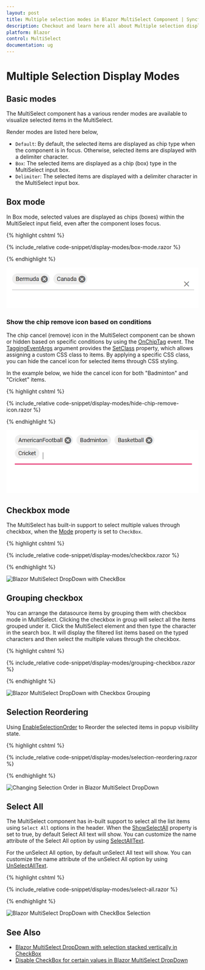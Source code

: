```yaml
---
layout: post
title: Multiple selection modes in Blazor MultiSelect Component | Syncfusion
description: Checkout and learn here all about Multiple selection display modes in Syncfusion Blazor MultiSelect component and more.
platform: Blazor
control: MultiSelect
documentation: ug
---
```


# Multiple Selection Display Modes

## Basic modes

The MultiSelect component has a various render modes are available to visualize selected items in the MultiSelect.

Render modes are listed here below,

* `Default`: By default, the selected items are displayed as chip type when the component is in focus. Otherwise, selected items are displayed with a delimiter character.
* `Box`: The selected items are displayed as a chip (box) type in the MultiSelect input box.
* `Delimiter`: The selected items are displayed with a delimiter character in the MultiSelect input box.

## Box mode

In Box mode, selected values are displayed as chips (boxes) within the MultiSelect input field, even after the component loses focus.

{% highlight cshtml %}

{% include_relative code-snippet/display-modes/box-mode.razor %}

{% endhighlight %}

![Blazor MultiSelect with box mode](./images/blazor-multiselect-dropdown-with-box.png)

### Show the chip remove icon based on conditions

The chip cancel (remove) icon in the MultiSelect component can be shown or hidden based on specific conditions by using the [OnChipTag](https://help.syncfusion.com/cr/blazor/Syncfusion.Blazor.DropDowns.MultiSelectEvents-2.html#Syncfusion_Blazor_DropDowns_MultiSelectEvents_2_OnChipTag) event. The [TaggingEventArgs](https://help.syncfusion.com/cr/blazor/Syncfusion.Blazor.DropDowns.TaggingEventArgs-1.html) argument provides the [SetClass](https://help.syncfusion.com/cr/blazor/Syncfusion.Blazor.DropDowns.TaggingEventArgs-1.html#Syncfusion_Blazor_DropDowns_TaggingEventArgs_1_SetClass) property, which allows assigning a custom CSS class to items.  By applying a specific CSS class, you can hide the cancel icon for selected items through CSS styling.

In the example below, we hide the cancel icon for both "Badminton" and "Cricket" items.

{% highlight cshtml %}

{% include_relative code-snippet/display-modes/hide-chip-remove-icon.razor %}

{% endhighlight %}

![Blazor MultiSelect DropDown with remove icon based on condition](./images/blazor-multiselect-dropdown-chip-remove-icon.png)

## Checkbox mode

The MultiSelect has built-in support to select multiple values through checkbox, when the [Mode](https://help.syncfusion.com/cr/blazor/Syncfusion.Blazor.DropDowns.SfMultiSelect-2.html#Syncfusion_Blazor_DropDowns_SfMultiSelect_2_Mode) property is set to `CheckBox`.

{% highlight cshtml %}

{% include_relative code-snippet/display-modes/checkbox.razor %}

{% endhighlight %}

![Blazor MultiSelect DropDown with CheckBox](./images/blazor-multiselect-dropdown-with-checkbox.png)

## Grouping checkbox

You can arrange the datasource items by grouping them with checkbox mode in MultiSelect. Clicking the checkbox in group will select all the items grouped under it. Click the MultiSelect element and then type the character in the search box. It will display the filtered list items based on the typed characters and then select the multiple values through the checkbox.

{% highlight cshtml %}

{% include_relative code-snippet/display-modes/grouping-checkbox.razor %}

{% endhighlight %}

![Blazor MultiSelect DropDown with Checkbox Grouping](./images/blazor-multiselect-dropdown-checkbox-grouping.png)

## Selection Reordering

Using [EnableSelectionOrder](https://help.syncfusion.com/cr/blazor/Syncfusion.Blazor.DropDowns.SfMultiSelect-2.html#Syncfusion_Blazor_DropDowns_SfMultiSelect_2_EnableSelectionOrder) to Reorder the selected items in popup visibility state.

{% highlight cshtml %}

{% include_relative code-snippet/display-modes/selection-reordering.razor %}

{% endhighlight %}

![Changing Selection Order in Blazor MultiSelect DropDown](./images/blazor-multiselect-dropdown-change-selection-order.png)

## Select All

The MultiSelect component has in-built support to select all the list items using `Select All` options in the header. When the [ShowSelectAll](https://help.syncfusion.com/cr/blazor/Syncfusion.Blazor.DropDowns.SfMultiSelect-2.html#Syncfusion_Blazor_DropDowns_SfMultiSelect_2_ShowSelectAll) property is set to true, by default Select All text will show. You can customize the name attribute of the Select All option by using [SelectAllText](https://help.syncfusion.com/cr/blazor/Syncfusion.Blazor.DropDowns.SfMultiSelect-2.html#Syncfusion_Blazor_DropDowns_SfMultiSelect_2_SelectAllText).

For the unSelect All option, by default unSelect All text will show. You can customize the name attribute of the unSelect All option by using [UnSelectAllText](https://help.syncfusion.com/cr/blazor/Syncfusion.Blazor.DropDowns.MultiSelectModel-1.html#Syncfusion_Blazor_DropDowns_MultiSelectModel_1_UnSelectAllText).

{% highlight cshtml %}

{% include_relative code-snippet/display-modes/select-all.razor %}

{% endhighlight %}

![Blazor MultiSelect DropDown with CheckBox Selection](./images/blazor-multiselect-dropdown-checkbox-selection.png)

## See Also

* [Blazor MultiSelect DropDown with selection stacked vertically in CheckBox](https://www.syncfusion.com/forums/172062/how-to-stack-selected-items-vertically-in-a-multiselct-dropdown)
* [Disable CheckBox for certain values in Blazor MultiSelect DropDown](https://www.syncfusion.com/forums/157795/is-it-possible-to-disable-checkbox-for-certain-values-in-multiselect-dropdown)